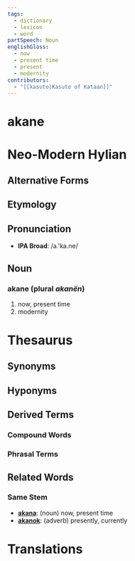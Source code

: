 ```yaml
---
tags:
  - dictionary
  - lexicon
  - word
partSpeech: Noun
englishGloss:
  - now
  - present time
  - present
  - modernity
contributors:
  - "[[kasuto|Kasuto of Kataan]]"
---
```

# akane

# Neo-Modern Hylian
## Alternative Forms

## Etymology

## Pronunciation
- **IPA Broad**: /a.'ka.ne/

## Noun

### akane (plural *akanën*)
1. now, present time
2. modernity

# Thesaurus
## Synonyms
## Hyponyms

## Derived Terms

### Compound Words
### Phrasal Terms
## Related Words

### Same Stem
- [**akana**](lexicon/lexemes/a/akana): (noun) now, present time
- [**akanok**](lexicon/lexemes/a/akanok): (adverb) presently, currently

# Translations
